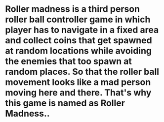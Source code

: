 # Roller madness is a third person roller ball controller game in which player has to navigate in a fixed area and collect coins that get spawned at random locations while avoiding the enemies that too spawn at random places. So that the roller ball movement looks like a mad person moving here and there. That's why this game is named as Roller Madness.. 
